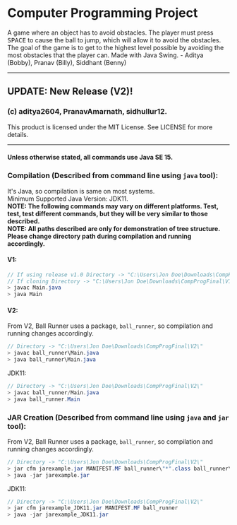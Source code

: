 # Computer Programming Project
A game where an object has to avoid obstacles. The player must press <kbd>SPACE</kbd> to cause the ball to jump, which will allow it to avoid the obstacles. The goal of the game is to get to the highest level possible by avoiding the most obstacles that the player can. Made with Java Swing. - Aditya (Bobby), Pranav (Billy), Siddhant (Benny)

---------------------------------------------------------------------------------------------------

## UPDATE: New Release (V2)!

### (c) aditya2604, PranavAmarnath, sidhullur12.
This product is licensed under the MIT License. See LICENSE for more details.

---------------------------------------------------------------------------------------------------

#### Unless otherwise stated, all commands use Java SE 15.
### Compilation (Described from command line using `java` tool):
It's Java, so compilation is same on most systems.
<br />
Minimum Supported Java Version: JDK11.
<br />
**NOTE: The following commands may vary on different platforms. Test, test, test different commands, but they will be very similar to those described.**
<br />
**NOTE: All paths described are only for demonstration of tree structure. Please change directory path during compilation and running accordingly.**
<br />
#### V1:
```java
// If using release v1.0 Directory -> "C:\Users\Jon Doe\Downloads\CompProgFinal-1.0\"
// If cloning Directory -> "C:\Users\Jon Doe\Downloads\CompProgFinal\V1\"
> javac Main.java
> java Main
```
#### V2:
From V2, Ball Runner uses a package, `ball_runner`, so compilation and running changes accordingly.
```java
// Directory -> "C:\Users\Jon Doe\Downloads\CompProgFinal\V2\"
> javac ball_runner\Main.java
> java ball_runner\Main.java
```
JDK11:
```java
// Directory -> "C:\Users\Jon Doe\Downloads\CompProgFinal\V2\"
> javac ball_runner/Main.java
> java ball_runner.Main
```
### JAR Creation (Described from command line using `java` and `jar` tool):
From V2, Ball Runner uses a package, `ball_runner`, so compilation and running changes accordingly.
```java
// Directory -> "C:\Users\Jon Doe\Downloads\CompProgFinal\V2\"
> jar cfm jarexample.jar MANIFEST.MF ball_runner\"*".class ball_runner\img\"*"."*"
> java -jar jarexample.jar
```
JDK11:
```java
// Directory -> "C:\Users\Jon Doe\Downloads\CompProgFinal\V2\"
> jar cfm jarexample_JDK11.jar MANIFEST.MF ball_runner
> java -jar jarexample_JDK11.jar
